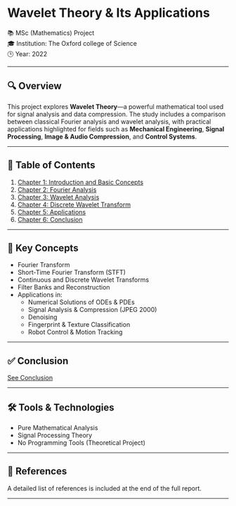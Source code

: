 # Wavelet Theory & Its Applications

📚 MSc (Mathematics) Project  
🎓 Institution: The Oxford college of Science  
🕒 Year: 2022

---

## 🔍 Overview

This project explores **Wavelet Theory**—a powerful mathematical tool used for signal analysis and data compression. The study includes a comparison between classical Fourier analysis and wavelet analysis, with practical applications highlighted for fields such as **Mechanical Engineering**, **Signal Processing**, **Image & Audio Compression**, and **Control Systems**.

---

## 📖 Table of Contents

1. [Chapter 1: Introduction and Basic Concepts](chapters/Chapter-1-Introduction.md)
2. [Chapter 2: Fourier Analysis](chapters/Chapter-2-Fourier-Analysis.md)
3. [Chapter 3: Wavelet Analysis](chapters/Chapter-3-Wavelet-Analysis.md)
4. [Chapter 4: Discrete Wavelet Transform](chapters/Chapter-4-Discrete-Wavelet-Transform.md)
5. [Chapter 5: Applications](chapters/Chapter-5-Applications.md)
6. [Chapter 6: Conclusion](chapters/Chapter-6-Conclusion.md)

---

## 🔗 Key Concepts

- Fourier Transform
- Short-Time Fourier Transform (STFT)
- Continuous and Discrete Wavelet Transforms
- Filter Banks and Reconstruction
- Applications in:
  - Numerical Solutions of ODEs & PDEs
  - Signal Analysis & Compression (JPEG 2000)
  - Denoising
  - Fingerprint & Texture Classification
  - Robot Control & Motion Tracking

---

## ✅ Conclusion

[See Conclusion](Conclusion.md)

---

## 🛠️ Tools & Technologies

- Pure Mathematical Analysis
- Signal Processing Theory
- No Programming Tools (Theoretical Project)

---

## 📎 References

A detailed list of references is included at the end of the full report.

---

